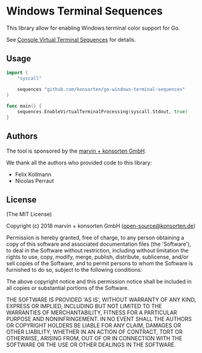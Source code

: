 # Windows Terminal Sequences

This library allow for enabling Windows terminal color support for Go.

See [Console Virtual Terminal Sequences](https://docs.microsoft.com/en-us/windows/console/console-virtual-terminal-sequences) for details.

## Usage

```go
import (
	"syscall"
	
	sequences "github.com/konsorten/go-windows-terminal-sequences"
)

func main() {
	sequences.EnableVirtualTerminalProcessing(syscall.Stdout, true)
}

```

## Authors

The tool is sponsored by the [marvin + konsorten GmbH](http://www.konsorten.de).

We thank all the authors who provided code to this library:

* Felix Kollmann
* Nicolas Perraut

## License

(The MIT License)

Copyright (c) 2018 marvin + konsorten GmbH (open-source@konsorten.de)

Permission is hereby granted, free of charge, to any person obtaining a copy of this software and associated documentation files (the 'Software'), to deal in the Software without restriction, including without limitation the rights to use, copy, modify, merge, publish, distribute, sublicense, and/or sell copies of the Software, and to permit persons to whom the Software is furnished to do so, subject to the following conditions:

The above copyright notice and this permission notice shall be included in all copies or substantial portions of the Software.

THE SOFTWARE IS PROVIDED 'AS IS', WITHOUT WARRANTY OF ANY KIND, EXPRESS OR IMPLIED, INCLUDING BUT NOT LIMITED TO THE WARRANTIES OF MERCHANTABILITY, FITNESS FOR A PARTICULAR PURPOSE AND NONINFRINGEMENT. IN NO EVENT SHALL THE AUTHORS OR COPYRIGHT HOLDERS BE LIABLE FOR ANY CLAIM, DAMAGES OR OTHER LIABILITY, WHETHER IN AN ACTION OF CONTRACT, TORT OR OTHERWISE, ARISING FROM, OUT OF OR IN CONNECTION WITH THE SOFTWARE OR THE USE OR OTHER DEALINGS IN THE SOFTWARE.
